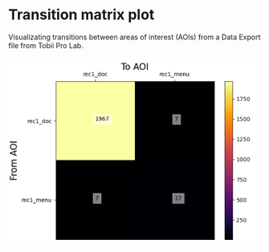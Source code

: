 # Transition matrix plot

Visualizating transitions between areas of interest (AOIs) from a Data Export file from Tobii Pro Lab.

![a transition matrix for areas of interest](example_figure.png)